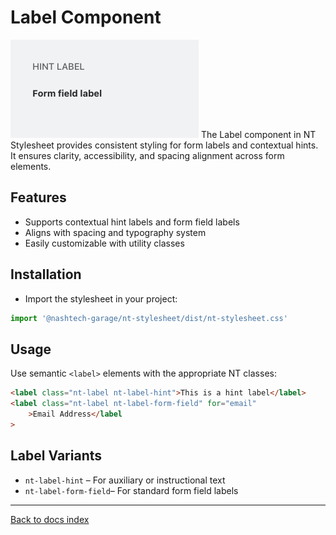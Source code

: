 # Label Component

![alt text](label.png)
The Label component in NT Stylesheet provides consistent styling for form labels and contextual hints. It ensures clarity, accessibility, and spacing alignment across form elements.

## Features

-   Supports contextual hint labels and form field labels
-   Aligns with spacing and typography system
-   Easily customizable with utility classes

## Installation

-   Import the stylesheet in your project:

```javascript
import '@nashtech-garage/nt-stylesheet/dist/nt-stylesheet.css'
```

## Usage

Use semantic `<label>` elements with the appropriate NT classes:

```html
<label class="nt-label nt-label-hint">This is a hint label</label>
<label class="nt-label nt-label-form-field" for="email"
    >Email Address</label
>
```

## Label Variants

-   `nt-label-hint` – For auxiliary or instructional text
-   `nt-label-form-field`– For standard form field labels

---

[Back to docs index](README.md)
